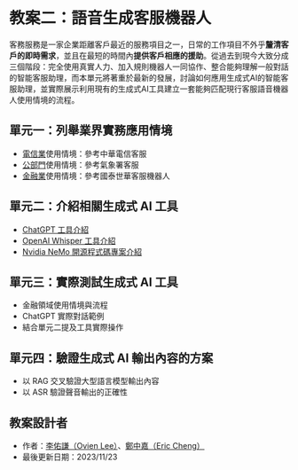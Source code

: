 # 教案二：語音生成客服機器人
客務服務是一家企業距離客戶最近的服務項目之一，日常的工作項目不外乎**釐清客戶的即時需求**，並且在最短的時間內**提供客戶相應的援助**。從過去到現今大致分成三個階段：完全使用真實人力、加入規則機器人一同協作、整合能夠理解一般對話的智能客服助理，而本單元將著重於最新的發展，討論如何應用生成式AI的智能客服助理，並實際展示利用現有的生成式AI工具建立一套能夠匹配現行客服語音機器人使用情境的流程。

## 單元一：列舉業界實務應用情境
* [電信業](https://zh.wikipedia.org/zh-tw/%E8%87%BA%E7%81%A3%E9%9B%BB%E4%BF%A1%E6%A5%AD%E8%80%85%E5%88%97%E8%A1%A8)使用情境：參考中華電信客服
* [公部門](https://labor-elearning.mol.gov.tw/co_abc_detail.php?rid=103)使用情境：參考氣象署客服
* [金融業](https://zh.wikipedia.org/zh-tw/%E9%87%91%E8%9E%8D%E6%9C%8D%E5%8B%99)使用情境：參考國泰世華客服機器人

## 單元二：介紹相關生成式 AI 工具
* [ChatGPT 工具介紹](https://chat.openai.com/)
* [OpenAI Whisper 工具介紹](https://openai.com/research/whisper)
* [Nvidia NeMo 開源程式碼專案介紹](https://github.com/NVIDIA/NeMo)

## 單元三：實際測試生成式 AI 工具
* 金融領域使用情境與流程
* ChatGPT 實際對話範例
* 結合單元二提及工具實際操作

## 單元四：驗證生成式 AI 輸出內容的方案
* 以 RAG 交叉驗證大型語言模型輸出內容
* 以 ASR 驗證聲音輸出的正確性

## 教案設計者
 - 作者：[李佑謙（Ovien Lee）](https://www.linkedin.com/in/ovien-lee-b42a45231/)、[鄭中嘉（Eric Cheng）](https://www.linkedin.com/in/eric-cheng-ai-free-team/)
 - 最後更新日期：2023/11/23